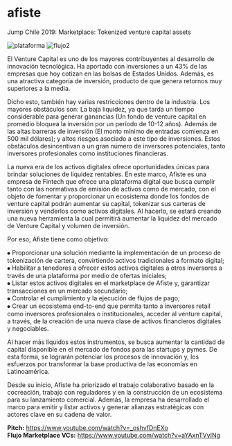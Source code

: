 # afiste
Jump Chile 2019: Marketplace: Tokenized venture capital assets

![plataforma](https://github.com/matiasrodlo/afiste/assets/52969662/735cbafd-0789-427c-8d73-7a7a8d4f6def)
![flujo2](https://github.com/matiasrodlo/skorin/assets/52969662/b43b429f-7c4e-4836-9ce3-a0e36ca90ceb)

El Venture Capital es uno de los mayores contribuyentes al desarrollo de innovación tecnológica. Ha aportado con inversiones a un 43% de las empresas que hoy cotizan en las bolsas de Estados Unidos. Además, es una atractiva categoría de inversión, producto de que genera retornos muy superiores a la media.

Dicho esto, también hay varias restricciones dentro de la industria. Los mayores obstáculos son: La baja liquidez, ya que tarda un tiempo considerable para generar ganancias (Un fondo de venture capital en promedio bloquea la inversión por un período de 10-12 años). Además de las altas barreras de inversión (El monto mínimo de entradas comienza en 500 mil dólares); y altos riesgos asociado a este tipo de inversiones. Estos obstáculos desincentivan a un gran número de inversores potenciales, tanto inversores profesionales como instituciones financieras.

La nueva era de los activos digitales ofrece oportunidades únicas para brindar soluciones de liquidez rentables. En este marco, Afiste es una empresa de Fintech que ofrece una plataforma digital que busca cumplir tanto con las normativas de emisión de activos como de mercado, con el objeto de fomentar y proporcionar un ecosistema donde los fondos de venture capital podrán aumentar su capital, tokenizar sus carteras de inversión y venderlos como activos digitales. Al hacerlo, se estará creando una nueva herramienta la cual permitirá aumentar la liquidez del mercado de Venture Capital y volumen de inversión.

Por eso, Afiste tiene como objetivo:

⦁ Proporcionar una solución mediante la implementación de un proceso de tokenización de cartera, convirtiendo activos tradicionales a formato digital;
<br>
⦁ Habilitar a tenedores a ofrecer estos activos digitales a otros inversores a través de una plataforma por medio de ofertas iniciales; 
<br>
⦁ Listar estos activos digitales en el marketplace de Afiste y, garantizar transacciones en un mercado secundario;
<br>
⦁ Controlar el cumplimiento y la ejecución de flujos de pago; 
<br>
⦁ Crear un ecosistema end-to-end que permita tanto a inversores retail como inversores profesionales o institucionales, acceder al venture capital, a través, de la creación de una nueva clase de activos financieros digitales y negociables.

Al hacer más líquidos estos instrumentos, se busca aumentar la cantidad de capital disponible en el mercado de fondos para las startups y pymes. De esta forma, se lograrán potenciar los procesos de innovación y, los esfuerzos por transformar la base productiva de las economías en Latinoamérica.

Desde su inicio, Afiste ha priorizado el trabajo colaborativo basado en la cocreación, trabajo con reguladores y en la construcción de un ecosistema para su lanzamiento comercial. Además, la empresa ha desarrollado el marco para emitir y listar activos y generar alianzas estratégicas con actores clave en su cadena de valor.

**Pitch:** https://www.youtube.com/watch?v=_oshvfDnEXo
<br>
**Flujo Marketplace VCs:** https://www.youtube.com/watch?v=aYAxnTVyINg
